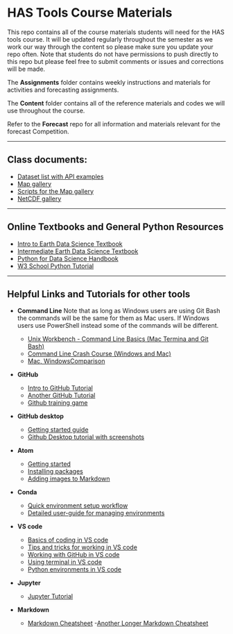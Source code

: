 # HAS Tools Course Materials

This repo contains all of the course materials students will need for the HAS tools course. It will be updated regularly throughout the semester as we work our way through the content so please make sure you update your repo often.  Note that students do not have permissions to push directly to this repo but please feel free to submit comments or issues and corrections will be made.

The **Assignments** folder contains weekly instructions and materials for activities and forecasting assignments.

The **Content** folder contains all of the reference materials and codes we will use throughout the course.

Refer to the **Forecast** repo for all information and materials relevant for the forecast Competition.

____
## Class documents:
- [Dataset list with API examples](https://docs.google.com/document/d/1atakaik4HrgQxAib0fg4MA7XFfgi-StjPkyG4uJtQzw/edit?usp=sharing)
- [Map gallery](https://docs.google.com/presentation/d/1Vx_A2FNrRM-08SPloBi5PI6AXIRu9lNdMyihj0gkxdE/edit?usp=sharing)
- [Scripts for the Map gallery](https://github.com/HAS-Tools-Fall2020/forecasting/tree/master/class_scripts/maps)
- [NetCDF gallery](https://docs.google.com/presentation/d/1aczDtIH-v7jttA3_CvKQBSiWCfeEyV6LnpbiYbzzPaY/edit?usp=sharing)

____
## Online Textbooks and General Python Resources
- [Intro to Earth Data Science Textbook](https://www.earthdatascience.org/courses/intro-to-earth-data-science/)
- [Intermediate Earth Data Science Textbook](https://www.earthdatascience.org/courses/use-data-open-source-python/)
- [Python for Data Science Handbook](https://jakevdp.github.io/PythonDataScienceHandbook/)
- [W3 School Python Tutorial](https://www.w3schools.com/python/python_variables.asp)

____
## Helpful Links and Tutorials for other tools
- **Command Line** Note that as long as Windows users are using Git Bash the commands will be the same for them as Mac users. If Windows users use PowerShell instead some of the commands will be different.
  - [Unix Workbench - Command Line Basics (Mac Termina and Git Bash)](https://seankross.com/the-unix-workbench/command-line-basics.html#summary)
  - [Command Line Crash Course (Windows and Mac)](https://learnpythonthehardway.org/book/appendixa.html)
  - [Mac, WindowsComparison](https://arian-celina.com/windows-cmd-macos-terminal-navigation/#:~:text=The%20CMD%2FTerminal%20window&text=Home%20folder%20is%20the%20usual,name%20of%20the%20current%20folder)

- **GitHub**
  - [Intro to GitHub Tutorial](https://product.hubspot.com/blog/git-andgithub-tutorial-for-beginners)
  - [Another GitHub Tutorial](https://towardsdatascience.com/gettingstarted-with-git-and-github-6fcd0f2d4ac6)
  - [Github training game](https://learngitbranching.js.org/)

- **GitHub desktop**
  - [Getting started guide](https://docs.github.com/en/desktop/getting-started-with-github-desktop)
  - [Github Desktop tutorial with screenshots](https://www.softwaretestinghelp.com/github-desktop-tutorial/)

- **Atom**
  - [Getting started](https://flight-manual.atom.io/getting-startedsections/atom-basics/)
  - [Installing packages](https://flight-manual.atom.io/using-atomsections/atom-packages/)
  - [Adding images to Markdown](https://atom.io/packages/markdown-imageassistant)

- **Conda**
  - [Quick environment setup workflow](https://uoa-eresearch.github.io/eresearch-cookbook/recipe/2014/11/20/conda/)
  - [Detailed user-guide for managing environments](https://docs.conda.io/projects/conda/en/latest/user-guide/tasks/manage-environments.html)

- **VS code**
  - [Basics of coding in VS code](https://code.visualstudio.com/docs/editor/codebasics)
  - [Tips and tricks for working in VS code](https://code.visualstudio.com/docs/getstarted/tips-and-tricks)
  - [Working with GitHub in VS code](https://code.visualstudio.com/docs/editor/github)
  - [Using terminal in VS code](https://code.visualstudio.com/docs/editor/integrated-terminal)
  - [Python environments in VS code](https://code.visualstudio.com/docs/python/environments)

- **Jupyter**  
    - [Jupyter Tutorial](https://www.dataquest.io/blog/jupyter-notebook-tutorial/)

- **Markdown**
  - [Markdown Cheatsheet](https://github.com/adam-p/markdown-here/wiki/Markdown-Cheatsheet)
  -[Another Longer Markdown Cheatsheet](https://github.com/adam-p/markdown-here/wiki/Markdown-Cheatsheet#emphasis)
